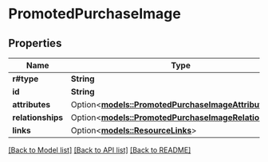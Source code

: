 # PromotedPurchaseImage

## Properties

Name | Type | Description | Notes
------------ | ------------- | ------------- | -------------
**r#type** | **String** |  | 
**id** | **String** |  | 
**attributes** | Option<[**models::PromotedPurchaseImageAttributes**](PromotedPurchaseImage_attributes.md)> |  | [optional]
**relationships** | Option<[**models::PromotedPurchaseImageRelationships**](PromotedPurchaseImage_relationships.md)> |  | [optional]
**links** | Option<[**models::ResourceLinks**](ResourceLinks.md)> |  | [optional]

[[Back to Model list]](../README.md#documentation-for-models) [[Back to API list]](../README.md#documentation-for-api-endpoints) [[Back to README]](../README.md)


